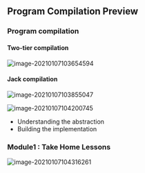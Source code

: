 ## Program Compilation Preview

### Program compilation



#### Two-tier compilation

![image-20210107103654594](https://loyioblog.oss-cn-beijing.aliyuncs.com/LoyioBlog/20210107lDuLzE.png)



#### Jack compilation

![image-20210107103855047](https://loyioblog.oss-cn-beijing.aliyuncs.com/LoyioBlog/20210107mTTX3W.png)

![image-20210107104200745](https://loyioblog.oss-cn-beijing.aliyuncs.com/LoyioBlog/20210107TtEN82.png)

- Understanding the abstraction
- Building the implementation 



### Module1 : Take Home Lessons 

![image-20210107104316261](https://loyioblog.oss-cn-beijing.aliyuncs.com/LoyioBlog/20210107UUbzeY.png)

